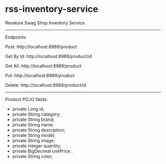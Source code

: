# rss-inventory-service
Revature Swag Shop Inventory Service
___________________________
Endpoints:

Post:
http://localhost:8989/product

Get By Id:
http://localhost:8989/product/id

Get All:
http://localhost:8989/product

Put:
http://localhost:8989/product

Delete:
http://localhost:8989/product/id

___________________________
Product POJO fields:

- private Long id;
- private String category;
- private String brand;	
- private String name;
- private String description;
- private String model;
- private String image;
- private Integer quantity;
- private BigDecimal unitPrice ;
- private String color;
